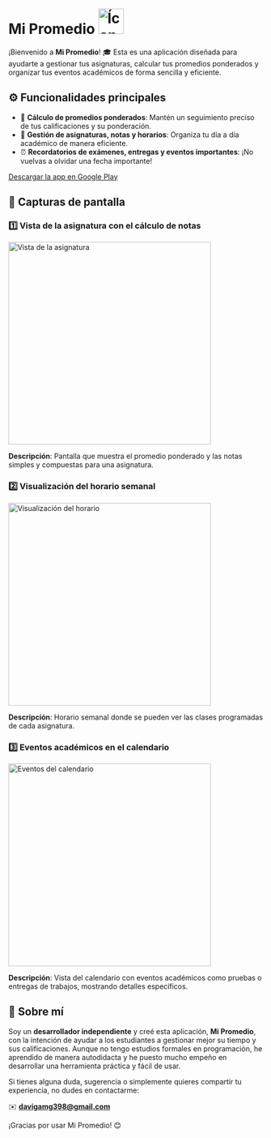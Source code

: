 # Mi Promedio <img src="https://play-lh.googleusercontent.com/4cVrMXLBusIh1f6KFLlsyaz4ip56m2tdQysDoiLc8p2eN5s9UHs3nzV2m2HCH_jw6qI=w240-h480-rw" alt="Ícono de Mi Promedio" width="50"/>

¡Bienvenido a **Mi Promedio**! 🎓 Esta es una aplicación diseñada para ayudarte a gestionar tus asignaturas, calcular tus promedios ponderados y organizar tus eventos académicos de forma sencilla y eficiente.

## ⚙️ Funcionalidades principales
- 🧮 **Cálculo de promedios ponderados**: Mantén un seguimiento preciso de tus calificaciones y su ponderación.
- 📅 **Gestión de asignaturas, notas y horarios**: Organiza tu día a día académico de manera eficiente.
- ⏰ **Recordatorios de exámenes, entregas y eventos importantes**: ¡No vuelvas a olvidar una fecha importante!

[Descargar la app en Google Play](https://play.google.com/store/apps/details?id=com.maquiapps.mipromedioponderado1&pcampaignid=web_share)

## 📸 Capturas de pantalla

### 1️⃣ Vista de la asignatura con el cálculo de notas
<img src="https://play-lh.googleusercontent.com/U7uAmcP7Ee1afDTEQcC7-6qS8h33xyN2RAYr6MWn9NUv7TUVkFS2MMhIgJUtfgtdOA=w2560-h1440-rw" alt="Vista de la asignatura" width="400"/>

**Descripción**: Pantalla que muestra el promedio ponderado y las notas simples y compuestas para una asignatura.

### 2️⃣ Visualización del horario semanal
<img src="https://play-lh.googleusercontent.com/emaxU_l1Ixn46EqiuXtMiNvM0s357_irCE-kp9gCD_hShzDJYK-R_Mq1BK525bJlSKo=w2560-h1440-rw" alt="Visualización del horario" width="400"/>

**Descripción**: Horario semanal donde se pueden ver las clases programadas de cada asignatura.

### 3️⃣ Eventos académicos en el calendario
<img src="https://play-lh.googleusercontent.com/qCStXWlETJl9dgwWJ99sNksXaSwAJXfB6SCgsXjhsKH_YIofnIxfwlWnoeDwrdtyQQ=w2560-h1440-rw" alt="Eventos del calendario" width="400"/>

**Descripción**: Vista del calendario con eventos académicos como pruebas o entregas de trabajos, mostrando detalles específicos.

## 👤 Sobre mí

Soy un **desarrollador independiente** y creé esta aplicación, **Mi Promedio**, con la intención de ayudar a los estudiantes a gestionar mejor su tiempo y sus calificaciones. Aunque no tengo estudios formales en programación, he aprendido de manera autodidacta y he puesto mucho empeño en desarrollar una herramienta práctica y fácil de usar.

Si tienes alguna duda, sugerencia o simplemente quieres compartir tu experiencia, no dudes en contactarme:

✉️ **davigamg398@gmail.com**

¡Gracias por usar Mi Promedio! 😊
